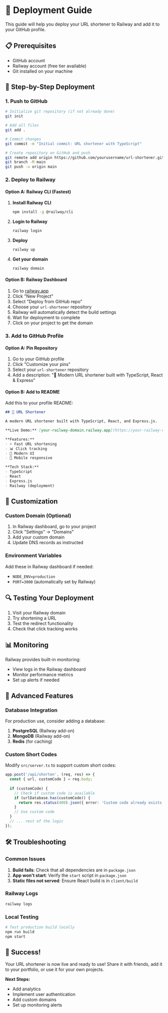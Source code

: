 # 🚀 Deployment Guide

This guide will help you deploy your URL shortener to Railway and add it to your GitHub profile.

## 📋 Prerequisites

- GitHub account
- Railway account (free tier available)
- Git installed on your machine

## 🔧 Step-by-Step Deployment

### 1. Push to GitHub

```bash
# Initialize git repository (if not already done)
git init

# Add all files
git add .

# Commit changes
git commit -m "Initial commit: URL shortener with TypeScript"

# Create repository on GitHub and push
git remote add origin https://github.com/yourusername/url-shortener.git
git branch -M main
git push -u origin main
```

### 2. Deploy to Railway

#### Option A: Railway CLI (Fastest)

1. **Install Railway CLI**
   ```bash
   npm install -g @railway/cli
   ```

2. **Login to Railway**
   ```bash
   railway login
   ```

3. **Deploy**
   ```bash
   railway up
   ```

4. **Get your domain**
   ```bash
   railway domain
   ```

#### Option B: Railway Dashboard

1. Go to [railway.app](https://railway.app)
2. Click "New Project"
3. Select "Deploy from GitHub repo"
4. Choose your `url-shortener` repository
5. Railway will automatically detect the build settings
6. Wait for deployment to complete
7. Click on your project to get the domain

### 3. Add to GitHub Profile

#### Option A: Pin Repository

1. Go to your GitHub profile
2. Click "Customize your pins"
3. Select your `url-shortener` repository
4. Add a description: "🔗 Modern URL shortener built with TypeScript, React & Express"

#### Option B: Add to README

Add this to your profile README:

```markdown
## 🔗 URL Shortener

A modern URL shortener built with TypeScript, React, and Express.js.

**Live Demo:** [your-railway-domain.railway.app](https://your-railway-domain.railway.app)

**Features:**
- ⚡ Fast URL shortening
- 📊 Click tracking
- 🎨 Modern UI
- 📱 Mobile responsive

**Tech Stack:**
- TypeScript
- React
- Express.js
- Railway (deployment)
```

## 🎯 Customization

### Custom Domain (Optional)

1. In Railway dashboard, go to your project
2. Click "Settings" → "Domains"
3. Add your custom domain
4. Update DNS records as instructed

### Environment Variables

Add these in Railway dashboard if needed:

- `NODE_ENV=production`
- `PORT=3000` (automatically set by Railway)

## 🔍 Testing Your Deployment

1. Visit your Railway domain
2. Try shortening a URL
3. Test the redirect functionality
4. Check that click tracking works

## 📊 Monitoring

Railway provides built-in monitoring:
- View logs in the Railway dashboard
- Monitor performance metrics
- Set up alerts if needed

## 🚀 Advanced Features

### Database Integration

For production use, consider adding a database:

1. **PostgreSQL** (Railway add-on)
2. **MongoDB** (Railway add-on)
3. **Redis** (for caching)

### Custom Short Codes

Modify `src/server.ts` to support custom short codes:

```typescript
app.post('/api/shorten', (req, res) => {
  const { url, customCode } = req.body;
  
  if (customCode) {
    // Check if custom code is available
    if (urlDatabase.has(customCode)) {
      return res.status(400).json({ error: 'Custom code already exists' });
    }
    // Use custom code
  }
  // ... rest of the logic
});
```

## 🛠️ Troubleshooting

### Common Issues

1. **Build fails**: Check that all dependencies are in `package.json`
2. **App won't start**: Verify the `start` script in `package.json`
3. **Static files not served**: Ensure React build is in `client/build`

### Railway Logs

```bash
railway logs
```

### Local Testing

```bash
# Test production build locally
npm run build
npm start
```

## 🎉 Success!

Your URL shortener is now live and ready to use! Share it with friends, add it to your portfolio, or use it for your own projects.

**Next Steps:**
- Add analytics
- Implement user authentication
- Add custom domains
- Set up monitoring alerts
